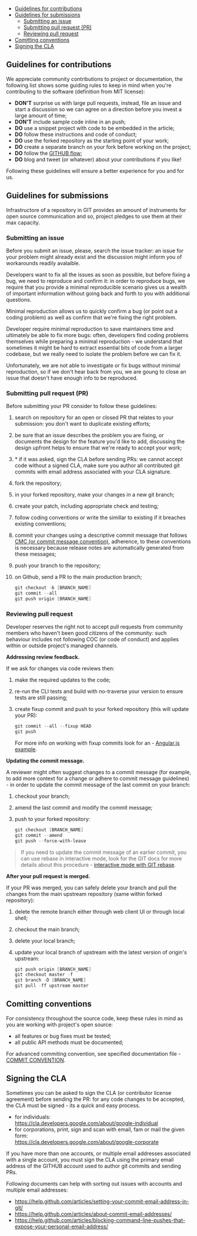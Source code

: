 - [Guidelines for contributions](#guidelines-for-contributions)
- [Guidelines for submissions](#guidelines-for-submissions)
  - [Submitting an issue](#submitting-an-issue)
  - [Submitting pull request (PR)](#submitting-pull-request-pr)
  - [Reviewing pull request](#reviewing-pull-request)
- [Comitting conventions](#comitting-conventions)
- [Signing the CLA](#signing-the-cla)

Guidelines for contributions
----------------------------

We appreciate community contributions to project or documentation, the following list shows some guiding rules to keep in mind when you're contributing to the software (definition from MIT license):

- **DON'T** surprise us with large pull requests, instead, file an issue and start a discussion so we can agree on a direction before you invest a large amount of time;
- **DON'T** include sample code inline in an push;
- **DO** use a snippet project with code to be embedded in the article;
- **DO** follow these instructions and code of conduct;
- **DO** use the forked repository as the starting point of your work;
- **DO** create a separate branch on your fork before working on the project;
- **DO** follow the [GITHUB flow](https://guides.github.com/introduction/flow/);
- **DO** blog and tweet (or whatever) about your contributions if you like!

Following these guidelines will ensure a better experience for you and for us.

Guidelines for submissions
--------------------------

Infrastructore of a repository in GIT provides an amount of instruments for open source communication and so, project pledges to use them at their max capacity.

### Submitting an issue

Before you submit an issue, please, search the issue tracker: an issue for your problem might already exist and the discussion might inform you of workarounds readily avalaible.

Developers want to fix all the issues as soon as possible, but before fixing a bug, we need to reproduce and confirm it: in order to reproduce bugs, we require that you provide a minimal reproducible scenario gives us a wealth of important information without going back and forth to you with additional questions.

Minimal reproduction allows us to quickly confirm a bug (or point out a coding problem) as well as confirm that we're fixing the right problem.

Developer require minimal reproduction to save maintainers time and ultimately be able to fix more bugs: often, developers find coding problems themselves while preparing a minimal reproduction - we understand that sometimes it might be hard to extract essential bits of code from a larger codebase, but we really need to isolate the problem before we can fix it.

Unfortunately, we are not able to investigate or fix bugs without minimal reproduction, so if we don't hear back from you, we are goung to close an issue that doesn't have enough info to be reproduced.

### Submitting pull request (PR)

Before submitting your PR consider to follow these guidelines:

1. search on repository for an open or closed PR that relates to your submission: you don't want to duplicate existing efforts;
2. be sure that an issue describes the problem you are fixing, or documents the design for the feature you'd like to add, discussing the design upfront helps to ensure that we're ready to accept your work;
3. \* if it was asked, sign the CLA before sending PRs: we cannot accept code without a signed CLA, make sure you author all contributed git commits with email address associated with your CLA signature.
4. fork the repository;
5. in your forked repository, make your changes in a new git branch;
6. create your patch, including appropriate check and testing;
7. follow coding conventions or write the simillar to existing if it breaches existing conventions;
8. commit your changes using a descriptive commit message that follows [CMC (or commit message convention)](./docs/COMMIT_CONVENTION.md), adherence, to these conventions is necessary because release notes are automatically generated from these messages;
9. push your branch to the repository;
10. on Github, send a PR to the main production branch;


    ```powershell
    git checkout -b [BRANCH_NAME]
    git commit --all
    git push origin [BRANCH_NAME]
    ```
### Reviewing pull request

Developer reserves the right not to accept pull requests from community members who haven't been good citizens of the community: such behaviour includes not following COC (or code of conduct) and applies within or outside project's managed channels.

**Addressing review feedback.**

If we ask for changes via code reviews then:

1. make the required updates to the code;
2. re-run the CLI tests and build with no-traverse your version to ensure tests are still passing;
3. create fixup commit and push to your forked repository (this will update your PR):

    ```powershell
    git commit --all --fixup HEAD
    git push
    ```

    For more info on working with fixup commits look for an - [Angular.js example](https://github.com/angular/angular/blob/main/docs/FIXUP_COMMITS.md).

**Updating the commit message.**

A reviewer might often suggest changes to a commit message (for example, to add more context for a change or adhere to commit message guidelines) - in order to update the commit message of the last commit on your branch:

1. checkout your branch;
2. amend the last commit and modify the commit message;
3. push to your forked repository:

    ```powershell
    git checkout [BRANCH_NAME]
    git commit --amend
    git push --force-with-lease
    ```

> If you need to update the commit message of an earlier commit, you can use rebase in interactive mode, look for the GIT docs for more details about this procedure - [interactive mode with GIT rebase](https://git-scm.com/docs/git-rebase#_interactive_mode).

**After your pull request is merged.**

If your PR was merged, you can safely delete your branch and pull the changes from the main upstream repository (same within forked repository):

1. delete the remote branch either through web client UI or through local shell;
2. checkout the main branch;
3. delete your local branch;
4. update your local branch of upstream with the latest version of origin's upstream:

    ```powershell
    git push origin [BRANCH_NAME]
    git checkout master -f
    git branch -D [BRANCH_NAME]
    git pull -ff upstream master
    ```

Comitting conventions
-----------------

For consistency throughout the source code, keep these rules in mind as you are working with project's open source:

- all features or bug fixes must be tested;
- all public API methods must be documented;

For advanced commiting convention, see specified documentation file - [COMMIT CONVENTION](docs/COMMIT_CONVENTION.md).

Signing the CLA
---------------

Sometimes you can be asked to sign the CLA (or contributor license agreement) before sending the PR: for any code changes to be accepted, the CLA must be signed - its a quick and easy process.

- for individuals:\
    https://cla.developers.google.com/about/google-individual
- for corporations, print, sign and scan with email, fam or mail the given form:\
  https://cla.developers.google.com/about/google-corporate

If you have more than one accounts, or multiple email addresses associated with a single account, you must sign the CLA using the primary email address of the GITHUB account used to author git commits and sending PRs.

Following documents can help with sorting out issues with accounts and multiple email addresses:

- https://help.github.com/articles/setting-your-commit-email-address-in-git/
- https://help.github.com/articles/about-commit-email-addresses/
- https://help.github.com/articles/blocking-command-line-pushes-that-expose-your-personal-email-address/
